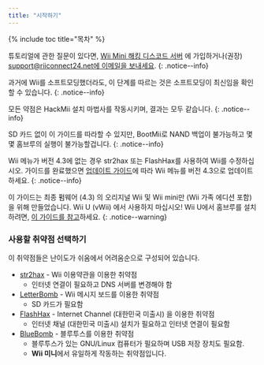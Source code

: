```yaml
---
title: "시작하기"
---
```


{% include toc title="목차" %}

튜토리얼에 관한 질문이 있다면, [Wii Mini 해킹 디스코드 서버](https://discord.gg/rc24) 에 가입하거나(권장) [support@riiconnect24.net에 이메일을 보내세요](mailto:support@riiconnect24.net).
{: .notice--info}

과거에 Wii를 소프트모딩했더라도, 이 단계를 따르는 것은 소프트모딩이 최신임을 확인할 수 있습니다.
{: .notice--info}

모든 약점은 HackMii 설치 마법사를 작동시키며, 결과는 모두 같습니다.
{: .notice--info}

SD 카드 없이 이 가이드를 따라할 수 있지만, BootMii로 NAND 백업이 불가능하고 몇몇 홈브루의 실행이 불가능할겁니다.
{: .notice--info}

Wii 메뉴가 버전 4.3에 없는 경우 str2hax 또는 FlashHax를 사용하여 Wii를 수정하십시오. 가이드를 완료했으면 [업데이트 가이드](update)에 따라 Wii 메뉴를 버전 4.3으로 업데이트하세요.
{: .notice--info}

이 가이드는 최종 펌웨어 (4.3) 의 오리지널 Wii 및 Wii mini만 (Wii 가족 에디션 포함) 을 위해 만들었습니다. Wii U (vWii) 에서 사용하지 마십시오! Wii U에서 홈브루를 설치하려면, [이 가이드를 참고](https://wiiu.hacks.guide)하세요.
{: .notice--warning}

### 사용할 취약점 선택하기

이 취약점들은 난이도가 쉬움에서 어려움순으로 구성되어 있습니다.

- [str2hax](str2hax) - Wii 이용약관을 이용한 취약점
    * 인터넷 연결이 필요하고 DNS 서버를 변경해야 함
- [LetterBomb](letterbomb) - Wii 메시지 보드를 이용한 취약점
    * SD 카드가 필요함
- [FlashHax](flashhax) - Internet Channel (대한민국 미출시) 을 이용한 취약점
    * 인터넷 채널 (대한민국 미출시) 설치가 필요하고 인터넷 연결이 필요함
- [BlueBomb](bluebomb) - 블루투스를 이용한 취약점
    * 블루투스가 있는 GNU/Linux 컴퓨터가 필요하며 USB 저장 장치도 필요함.
    * **Wii 미니**에서 유일하게 작동하는 취약점입니다.
